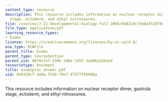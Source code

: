 ```yaml
---
content_type: resource
description: This resource includes information on nuclear receptor dimer, gastrula
  stage, ectoderm, and ethyl nitrosourea.
file: /courses/7-22-developmental-biology-fall-2005/948319c73e0af53970e7475f7f599d6a_exam2prac_answer.pdf
file_type: application/pdf
learning_resource_types:
- Exams
license: https://creativecommons.org/licenses/by-nc-sa/4.0/
ocw_type: OCWFile
parent_title: Exams
parent_type: CourseSection
parent_uid: 00f8cfef-3306-2d6e-1455-3ad862a56ae6
resourcetype: Document
title: exam2prac_answer.pdf
uid: 948319c7-3e0a-f539-70e7-475f7f599d6a
---
```

This resource includes information on nuclear receptor dimer, gastrula stage, ectoderm, and ethyl nitrosourea.